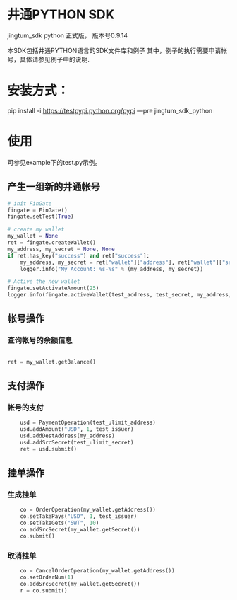 # 井通PYTHON SDK

jingtum_sdk python 正式版， 版本号0.9.14

本SDK包括井通PYTHON语言的SDK文件库和例子
其中，例子的执行需要申请帐号，具体请参见例子中的说明.

# 安装方式：

  pip install -i https://testpypi.python.org/pypi —pre jingtum_sdk_python

# 使用

可参见example下的test.py示例。

## 产生一组新的井通帐号
```python
# init FinGate
fingate = FinGate()
fingate.setTest(True)

# create my wallet
my_wallet = None
ret = fingate.createWallet()
my_address, my_secret = None, None
if ret.has_key("success") and ret["success"]:
    my_address, my_secret = ret["wallet"]["address"], ret["wallet"]["secret"]
    logger.info("My Account: %s-%s" % (my_address, my_secret))

# Active the new wallet
fingate.setActivateAmount(25)
logger.info(fingate.activeWallet(test_address, test_secret, my_address, "SWT"))

```

## 帐号操作

### 查询帐号的余额信息
```python

ret = my_wallet.getBalance()
```

## 支付操作

### 帐号的支付
```python
    usd = PaymentOperation(test_ulimit_address)
    usd.addAmount("USD", 1, test_issuer)
    usd.addDestAddress(my_address)
    usd.addSrcSecret(test_ulimit_secret)
    ret = usd.submit()


```


## 挂单操作

### 生成挂单

```python
    co = OrderOperation(my_wallet.getAddress())
    co.setTakePays("USD", 1, test_issuer)
    co.setTakeGets("SWT", 10)
    co.addSrcSecret(my_wallet.getSecret())
    co.submit()
```

### 取消挂单

```python
    co = CancelOrderOperation(my_wallet.getAddress())
    co.setOrderNum(1)
    co.addSrcSecret(my_wallet.getSecret())
    r = co.submit()
```

